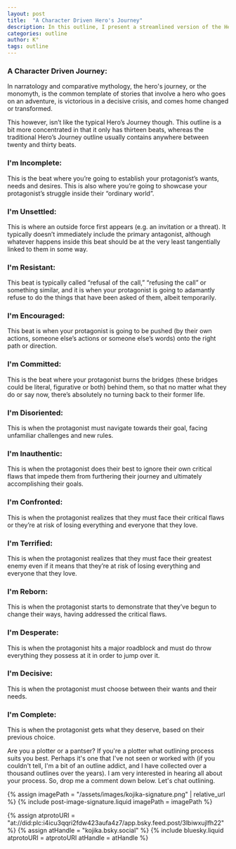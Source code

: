 ```yaml
---
layout: post
title:  "A Character Driven Hero's Journey"
description: In this outline, I present a streamlined version of the Hero's Journey focused on character transformation, distilled into thirteen essential "I am" statements. Unlike traditional monomyth structures with twenty to thirty beats, this framework traces the protagonist's emotional evolution from feeling incomplete through moments of resistance, confrontation, and rebirth, to their final decisive choice and completion. Each beat emphasizes the internal character journey rather than external plot points, offering writers a character-driven approach to story structure.
categories: outline
author: K°
tags: outline
---
```


### A Character Driven Journey:
In narratology and comparative mythology, the hero's journey, or the monomyth, is the common template of stories that involve a hero who goes on an adventure, is victorious in a decisive crisis, and comes home changed or transformed. 

This however, isn’t like the typical Hero’s Journey though. This outline is a bit more concentrated in that it only has thirteen beats, whereas the traditional Hero’s Journey outline usually contains anywhere between twenty and thirty beats.

### I'm Incomplete:
This is the beat where you’re going to establish your protagonist’s wants,  needs and desires. This is also where you’re going to showcase your protagonist’s struggle inside their “ordinary world”.

### I'm Unsettled:
This is where an outside force first appears (e.g. an invitation or a threat). It typically doesn’t immediately include the primary antagonist, although whatever happens inside this beat should be at the very least tangentially linked to them in some way.

### I'm Resistant:
This beat is typically called “refusal of the call,” “refusing the call” or something similar, and it is when your protagonist is going to adamantly refuse to do the things that have been asked of them, albeit temporarily.

### I'm Encouraged:
This beat is when your protagonist is going to be pushed (by their own actions, someone else’s actions or someone else’s words) onto the right path or direction.

### I'm Committed:
This is the beat where your protagonist burns the bridges (these bridges could be literal, figurative or both) behind them, so that no matter what they do or say now, there’s absolutely no turning back to their former life.

### I'm Disoriented:
This is when the protagonist must navigate towards their goal, facing unfamiliar challenges and new rules.

### I'm Inauthentic:
This is when the protagonist does their best to ignore their own critical flaws that impede them from furthering their journey and ultimately accomplishing their goals.

### I'm Confronted:
This is when the protagonist realizes that they must face their critical flaws or they’re at risk of losing everything and everyone that they love.

### I'm Terrified:
This is when the protagonist realizes that they must face their greatest enemy even if it means that they’re at risk of losing everything and everyone that they love.

### I'm Reborn:
This is when the protagonist starts to demonstrate that they’ve begun to change their ways, having addressed the critical flaws.

### I'm Desperate:
This is when the protagonist hits a major roadblock and must do throw everything they possess at it in order to jump over it.

### I'm Decisive:
This is when the protagonist must choose between their wants and their needs.

### I'm Complete:
This is when the protagonist gets what they deserve, based on their previous choice.

Are you a plotter or a pantser? If you're a plotter what outlining process suits you best. Perhaps it's one that I've not seen or worked with (if you couldn't tell, I'm a bit of an outline addict, and I have collected over a thousand outlines over the years). I am very interested in hearing all about your process. So, drop me a comment down below. Let's chat outlining.

<!-- signature -->
{% assign imagePath = "/assets/images/kojika-signature.png" | relative_url %}
{% include post-image-signature.liquid imagePath = imagePath %}

<!-- comments -->
{% assign atprotoURI = "at://did:plc:i4icu3qqri2fdw423aufa4z7/app.bsky.feed.post/3lbiwxujlfh22" %}
{% assign atHandle = "kojika.bsky.social" %}
{% include bluesky.liquid atprotoURI = atprotoURI atHandle = atHandle %}